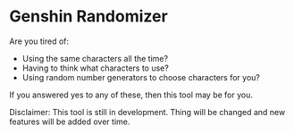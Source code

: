 # Genshin Randomizer

Are you tired of: 
- Using the same characters all the time?
- Having to think what characters to use?
- Using random number generators to choose characters for you?

If you answered yes to any of these, then this tool may be for you.

Disclaimer: This tool is still in development. Thing will be changed and new features will be added over time.
